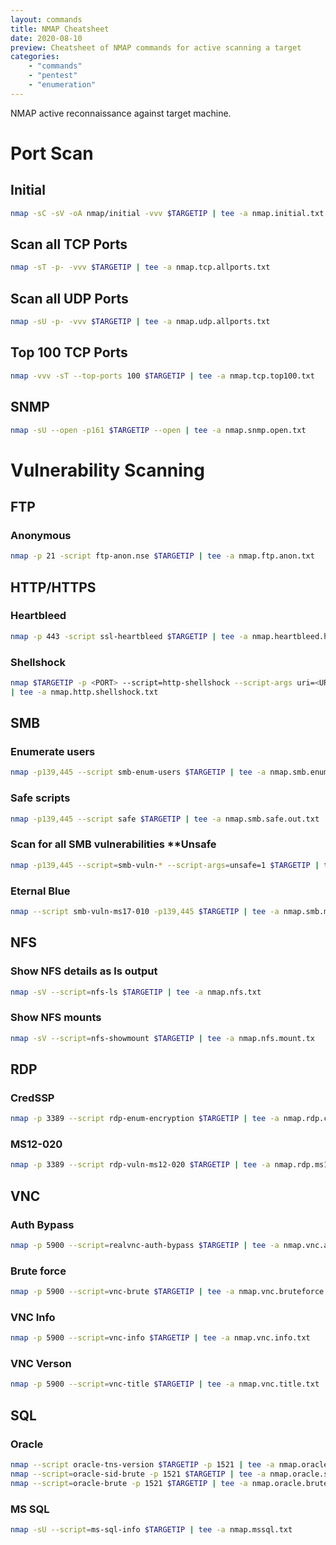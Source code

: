 ```yaml
---
layout: commands
title: NMAP Cheatsheet
date: 2020-08-10
preview: Cheatsheet of NMAP commands for active scanning a target
categories: 
    - "commands"
    - "pentest"
    - "enumeration"
---
```


NMAP active reconnaissance against target machine.

# Port Scan

## Initial

```bash
nmap -sC -sV -oA nmap/initial -vvv $TARGETIP | tee -a nmap.initial.txt
```

## Scan all TCP Ports

```bash
nmap -sT -p- -vvv $TARGETIP | tee -a nmap.tcp.allports.txt
```
## Scan all UDP Ports

```bash
nmap -sU -p- -vvv $TARGETIP | tee -a nmap.udp.allports.txt
```

## Top 100 TCP Ports

```bash
nmap -vvv -sT --top-ports 100 $TARGETIP | tee -a nmap.tcp.top100.txt
```

## SNMP

```bash
nmap -sU --open -p161 $TARGETIP --open | tee -a nmap.snmp.open.txt
```

# Vulnerability Scanning

## FTP

### Anonymous

```bash
nmap -p 21 -script ftp-anon.nse $TARGETIP | tee -a nmap.ftp.anon.txt
```

## HTTP/HTTPS

### Heartbleed

```bash
nmap -p 443 -script ssl-heartbleed $TARGETIP | tee -a nmap.heartbleed.https.txt
```

### Shellshock

```bash
nmap $TARGETIP -p <PORT> --script=http-shellshock --script-args uri=<URI PATH> 
| tee -a nmap.http.shellshock.txt
```

## SMB

### Enumerate users

```bash
nmap -p139,445 --script smb-enum-users $TARGETIP | tee -a nmap.smb.enumusers.txt
```

### Safe scripts

```bash
nmap -p139,445 --script safe $TARGETIP | tee -a nmap.smb.safe.out.txt
```

### Scan for all SMB vulnerabilities **Unsafe

```bash
nmap -p139,445 --script=smb-vuln-* --script-args=unsafe=1 $TARGETIP | tee -a nmap.smb.vulns.txt
```

### Eternal Blue

```bash
nmap --script smb-vuln-ms17-010 -p139,445 $TARGETIP | tee -a nmap.smb.ms17-010.out.txt
```

## NFS

### Show NFS details as ls output
```bash
nmap -sV --script=nfs-ls $TARGETIP | tee -a nmap.nfs.txt
```

### Show NFS mounts

```bash
nmap -sV --script=nfs-showmount $TARGETIP | tee -a nmap.nfs.mount.tx
```

## RDP

### CredSSP

```bash
nmap -p 3389 --script rdp-enum-encryption $TARGETIP | tee -a nmap.rdp.credssp.txt
```

### MS12-020

```bash
nmap -p 3389 --script rdp-vuln-ms12-020 $TARGETIP | tee -a nmap.rdp.ms12-020.txt
```

## VNC

### Auth Bypass
```bash
nmap -p 5900 --script=realvnc-auth-bypass $TARGETIP | tee -a nmap.vnc.authbypass.txt
```

### Brute force
```bash
nmap -p 5900 --script=vnc-brute $TARGETIP | tee -a nmap.vnc.bruteforce.txt
```

### VNC Info

```bash
nmap -p 5900 --script=vnc-info $TARGETIP | tee -a nmap.vnc.info.txt
```

### VNC Verson

```bash
nmap -p 5900 --script=vnc-title $TARGETIP | tee -a nmap.vnc.title.txt
```

## SQL

### Oracle

```bash
nmap --script oracle-tns-version $TARGETIP -p 1521 | tee -a nmap.oracle.tns.txt
nmap --script=oracle-sid-brute -p 1521 $TARGETIP | tee -a nmap.oracle.sid.txt
nmap --script=oracle-brute -p 1521 $TARGETIP | tee -a nmap.oracle.brute.txt
```

### MS SQL

```bash
nmap -sU --script=ms-sql-info $TARGETIP | tee -a nmap.mssql.txt
```

